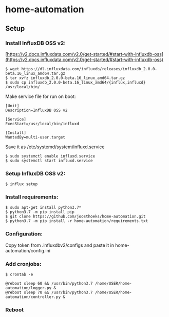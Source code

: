 # home-automation

## Setup

### Install InfluxDB OSS v2:

[https://v2.docs.influxdata.com/v2.0/get-started/#start-with-influxdb-oss](https://v2.docs.influxdata.com/v2.0/get-started/#start-with-influxdb-oss)

```
$ wget https://dl.influxdata.com/influxdb/releases/influxdb_2.0.0-beta.16_linux_amd64.tar.gz
$ tar xvfz influxdb_2.0.0-beta.16_linux_amd64.tar.gz
$ sudo cp influxdb_2.0.0-beta.16_linux_amd64/{influx,influxd} /usr/local/bin/
```

Make service file for run on boot:

```
[Unit]
Description=InfluxDB OSS v2

[Service]
ExecStart=/usr/local/bin/influxd

[Install]
WantedBy=multi-user.target
```

Save it as /etc/systemd/system/influxd.service

```
$ sudo systemctl enable influxd.service
$ sudo systemctl start influxd.service
```

### Setup InfluxDB OSS v2:

```
$ influx setup
```

### Install requirements:

```
$ sudo apt-get install python3.7*
$ python3.7 -m pip install pip
$ git clone https://github.com/joosthoeks/home-automation.git
$ python3.7 -m pip install -r home-automation/requirements.txt
```

### Configuration:

Copy token from .influxdbv2/configs and paste it in home-automation/config.ini

### Add cronjobs:

```
$ crontab -e
```

```
@reboot sleep 60 && /usr/bin/python3.7 /home/USER/home-automation/logger.py &
@reboot sleep 70 && /usr/bin/python3.7 /home/USER/home-automation/controller.py &
```

### Reboot
